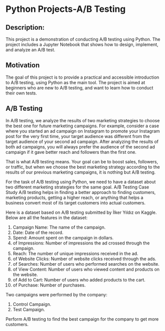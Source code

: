 # Python Projects-A/B Testing
## Description:
This project is a demonstration of conducting A/B testing using Python. The project includes a Jupyter Notebook that shows how to design, implement, and analyze an A/B test. 
## Motivation
The goal of this project is to provide a practical and accessible introduction to A/B testing, using Python as the main tool. The project is aimed at beginners who are new to A/B testing, and want to learn how to conduct their own tests.
## A/B Testing
In A/B testing, we analyze the results of two marketing strategies to choose the best one for future marketing campaigns. For example, consider a case where you started an ad campaign on Instagram to promote your Instagram post for the very first time, your target audience was different from the target audience of your second ad campaign. After analyzing the results of both ad campaigns, you will always prefer the audience of the second ad campaign if it gave better reach and followers than the first one.

That is what A/B testing means. Your goal can be to boost sales, followers, or traffic, but when we choose the best marketing strategy according to the results of our previous marketing campaigns, it is nothing but A/B testing.

For the task of A/B testing using Python, we need to have a dataset about two different marketing strategies for the same goal.
A/B Testing Case Study
A/B testing helps in finding a better approach to finding customers, marketing products, getting a higher reach, or anything that helps a business convert most of its target customers into actual customers.

Here is a dataset based on A/B testing submitted by İlker Yıldız on Kaggle. Below are all the features in the dataset:

1. Campaign Name: The name of the campaign.
2. Date: Date of the record.
3. Spend: Amount spent on the campaign in dollars.
4. of Impressions: Number of impressions the ad crossed through the campaign.
5. Reach: The number of unique impressions received in the ad.
6. of Website Clicks: Number of website clicks received through the ads.
7. of Searches: Number of users who performed searches on the website. 
8. of View Content: Number of users who viewed content and products on the website.
9. of Add to Cart: Number of users who added products to the cart.
10. of Purchase: Number of purchases.

Two campaigns were performed by the company:
1. Control Campaign.
2. Test Campaign.

Perform A/B testing to find the best campaign for the company to get more customers.
